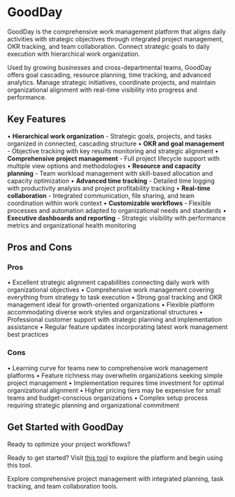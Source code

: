 # GoodDay

GoodDay is the comprehensive work management platform that aligns daily activities with strategic objectives through integrated project management, OKR tracking, and team collaboration. Connect strategic goals to daily execution with hierarchical work organization.

Used by growing businesses and cross-departmental teams, GoodDay offers goal cascading, resource planning, time tracking, and advanced analytics. Manage strategic initiatives, coordinate projects, and maintain organizational alignment with real-time visibility into progress and performance.

## Key Features

• **Hierarchical work organization** - Strategic goals, projects, and tasks organized in connected, cascading structure
• **OKR and goal management** - Objective tracking with key results monitoring and strategic alignment
• **Comprehensive project management** - Full project lifecycle support with multiple view options and methodologies
• **Resource and capacity planning** - Team workload management with skill-based allocation and capacity optimization
• **Advanced time tracking** - Detailed time logging with productivity analysis and project profitability tracking
• **Real-time collaboration** - Integrated communication, file sharing, and team coordination within work context
• **Customizable workflows** - Flexible processes and automation adapted to organizational needs and standards
• **Executive dashboards and reporting** - Strategic visibility with performance metrics and organizational health monitoring

## Pros and Cons

### Pros
• Excellent strategic alignment capabilities connecting daily work with organizational objectives
• Comprehensive work management covering everything from strategy to task execution
• Strong goal tracking and OKR management ideal for growth-oriented organizations
• Flexible platform accommodating diverse work styles and organizational structures
• Professional customer support with strategic planning and implementation assistance
• Regular feature updates incorporating latest work management best practices

### Cons
• Learning curve for teams new to comprehensive work management platforms
• Feature richness may overwhelm organizations seeking simple project management
• Implementation requires time investment for optimal organizational alignment
• Higher pricing tiers may be expensive for small teams and budget-conscious organizations
• Complex setup process requiring strategic planning and organizational commitment

## Get Started with GoodDay

Ready to optimize your project workflows?

Ready to get started? Visit [this tool](https://www.goodday.work) to explore the platform and begin using this tool.

Explore comprehensive project management with integrated planning, task tracking, and team collaboration tools.
